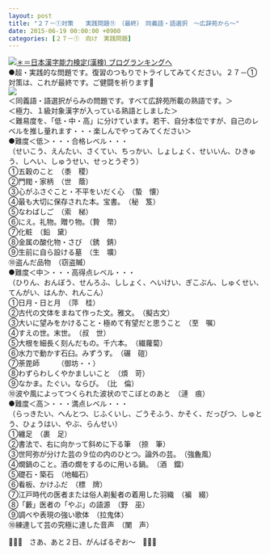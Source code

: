 ```yaml
---
layout: post
title: "２７－①対策　　実践問題⑪　（最終）　同義語・語選択　～広辞苑から～"
date: 2015-06-19 00:00:00 +0900
categories: [２７－①　向け　実践問題]
---
```


[![](/syuusyuu9701/assets/images/２７－①対策-実践問題⑪-（最終）-同義語・語選択-～広辞苑から～-br_c_3028_1.gif)＊＝](http://blog.with2.net/link.php?1659096:3028 "日本漢字能力検定(漢検) ブログランキングへ")[日本漢字能力検定(漢検) ブログランキングへ](http://blog.with2.net/link.php?1659096:3028)  
●超・実践的な問題です。復習のつもりでトライしてみてください。２７－①対策は、これが最終です。ご健闘を祈ります👋  
![](/syuusyuu9701/assets/images/２７－①対策-実践問題⑪-（最終）-同義語・語選択-～広辞苑から～-e51a1b61193133bf9d60aa687892371a.png)  
＜同義語・語選択がらみの問題です。すべて広辞苑所載の熟語です。＞  
＜極力、１級対象漢字が入っている熟語としました＞  
＜難易度を、「低・中・高」に分けています。若干、自分本位ですが、自己のレベルを推し量れます・・・楽しんでやってみてください＞  
●難度＜低＞・・・合格レベル・・・　  
（せいこう、えんたい、さくてい、ちっかい、しょしょく、せいいん、ひきゅう、しへい、しゅうせい、せっとうぞう）  
①五穀のこと　（黍　稷）  
②門閥・家柄　（世　蔭）  
③心がふさぐこと・不平をいだく心　（蟄　懐）  
④最も大切に保存された本。宝書。　（秘　笈）  
⑤なわばしご　（索　梯）  
⑥にえ。礼物。贈り物。（贄　幣）  
⑦化粧　（鉛　黛）  
⑧金属の酸化物・さび　（銹　錆）  
⑨生前に自ら設ける墓　（生　壙）  
⑩盗んだ品物　（窃盗贓）  
●難度＜中＞・・・高得点レベル・・・  
（ひりん、おんぼう、せんろふ、ししょく、へいけい、ぎこぶん、しゅくせい、てんがい、はんか、れんこん）  
①日月・日と月　（萍　桂）  
②古代の文体をまねて作った文。雅文。　（擬古文）  
③大いに望みをかけること・極めて有望だと思うこと　（至　嘱）  
④すえの世。末世。　（叔　世）  
⑤大根を細長く刻んだもの。千六本。　（繊蘿蔔）  
⑥水力で動かす石臼。みずうす。　（碾　磑）  
⑦荼毘師　　　（御坊・・）  
⑧わずらわしくやかましいこと　（煩　苛）  
⑨なかま。たぐい。ならび。　（比　倫）　  
⑩波や風によってつくられた波状のでこぼとのあと　（漣　痕）  
●難度＜高＞・・・満点レベル・・・  
（らっきたい、へんとつ、じふくいし、ごうそふう、かそく、だっぴつ、しゅとう、ひょうはい、やぶ、らんせい）  
①纏足　（裹　足）  
②書法で、右に向かって斜めに下る筆　（捺　筆）  
③世阿弥が分けた芸の９位の内のひとつ。論外の芸。　（強麁風）  
④燗鍋のこと。酒の燗をするのに用いる鍋。　（酒　鐺）  
⑤礎石・築石　（地輻石）  
⑥看板、かけふだ　（標　牌）  
⑦江戸時代の医者または俗人剃髪者の着用した羽織　（褊　綴）  
⑧「藪」医者の「やぶ」の語源　（野　巫）  
⑨調べや表現の強い歌体　（拉鬼体）  
⑩練達して芸の究極に達した音声　（闌　声）  
  
👋👋👋　さあ、あと２日、がんばるぞお～　👋👋👋  
　
